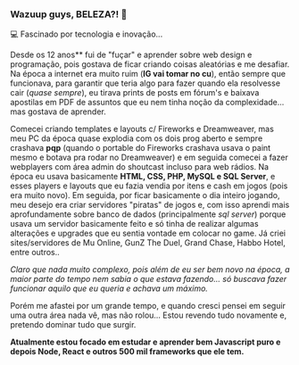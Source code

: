 ### Wazuup guys, BELEZA?! 👋

💻 Fascinado por tecnologia e inovação...

Desde os 12 anos** fui de "fuçar" e aprender sobre web design e programação, pois gostava de ficar criando coisas aleatórias e me desafiar. Na época a internet era muito ruim (**IG vai tomar no cu**), então sempre que funcionava, para garantir que teria algo para fazer quando ela resolvesse cair (*quase sempre*), eu tirava prints de posts em fórum's e baixava apostilas em PDF de assuntos que eu nem tinha noção da complexidade... mas gostava de aprender.

Comecei criando templates e layouts c/ Fireworks e Dreamweaver, mas meu PC da época quase explodia com os dois prog aberto e sempre crashava **pqp** (quando o portable do Fireworks crashava usava o paint mesmo e botava pra rodar no Dreamweaver) e em seguida comecei a fazer webplayers com área admin do shoutcast incluso para web rádios. Na época eu usava basicamente **HTML, CSS, PHP, MySQL e SQL Server**, e esses players e layouts que eu fazia vendia por itens e cash em jogos (pois era muito novo). Em seguida, por ficar basicamente o dia inteiro jogando, meu desejo era criar servidores "piratas" de jogos e, com isso aprendi mais aprofundamente sobre banco de dados (principalmente *sql server*) porque usava um servidor basicamente feito e só tinha de realizar algumas alterações e upgrades que eu sentia vontade em colocar no game. Já criei sites/servidores de Mu Online, GunZ The Duel, Grand Chase, Habbo Hotel, entre outros..

*Claro que nada muito complexo, pois além de eu ser bem novo na época, a maior parte do tempo nem sabia o que estava fazendo... só buscava fazer funcionar aquilo que eu queria e achava um máximo.*

Porém me afastei por um grande tempo, e quando cresci pensei em seguir uma outra área nada vê, mas não rolou... Estou revendo tudo novamente e, pretendo dominar tudo que surgir.

**Atualmente estou focado em estudar e aprender bem Javascript puro e depois Node, React e outros 500 mil frameworks que ele tem.** 


